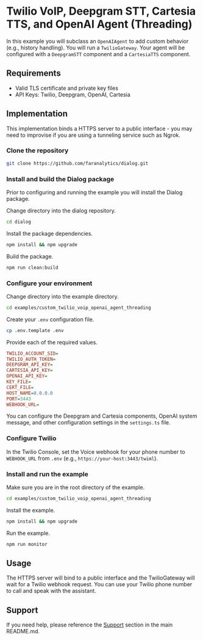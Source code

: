 # Twilio VoIP, Deepgram STT, Cartesia TTS, and OpenAI Agent (Threading)

In this example you will subclass an `OpenAIAgent` to add custom behavior (e.g., history handling). You will run a `TwilioGateway`. Your agent will be configured with a `DeepgramSTT` component and a `CartesiaTTS` component.

## Requirements

- Valid TLS certificate and private key files
- API Keys: Twilio, Deepgram, OpenAI, Cartesia

## Implementation

This implementation binds a HTTPS server to a public interface - you may need to improvise if you are using a tunneling service such as Ngrok.

### Clone the repository

```bash
git clone https://github.com/faranalytics/dialog.git
```

### Install and build the Dialog package

Prior to configuring and running the example you will install the Dialog package.

Change directory into the dialog repository.

```bash
cd dialog
```

Install the package dependencies.

```bash
npm install && npm upgrade
```

Build the package.

```bash
npm run clean:build
```

### Configure your environment

Change directory into the example directory.

```bash
cd examples/custom_twilio_voip_openai_agent_threading
```

Create your `.env` configuration file.

```bash
cp .env.template .env
```

Provide each of the required values.

```ini
TWILIO_ACCOUNT_SID=
TWILIO_AUTH_TOKEN=
DEEPGRAM_API_KEY=
CARTESIA_API_KEY=
OPENAI_API_KEY=
KEY_FILE=
CERT_FILE=
HOST_NAME=0.0.0.0
PORT=3443
WEBHOOK_URL=
```

You can configure the Deepgram and Cartesia components, OpenAI system message, and other configuration settings in the `settings.ts` file.

### Configure Twilio

In the Twilio Console, set the Voice webhook for your phone number to `WEBHOOK_URL` from `.env` (e.g., `https://your-host:3443/twiml`).

### Install and run the example

Make sure you are in the root directory of the example.

```bash
cd examples/custom_twilio_voip_openai_agent_threading
```

Install the example.

```bash
npm install && npm upgrade
```

Run the example.

```bash
npm run monitor
```

## Usage

The HTTPS server will bind to a public interface and the TwilioGateway will wait for a Twilio webhook request. You can use your Twilio phone number to call and speak with the assistant.

## Support

If you need help, please reference the [Support](https://github.com/faranalytics/dialog/tree/main?tab=readme-ov-file#support) section in the main README.md.

